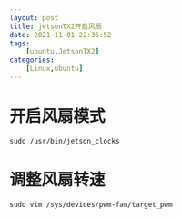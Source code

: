 ```yaml
---
layout: post
title: jetsonTX2开启风扇
date: 2021-11-01 22:36:52
tags: 
    [ubuntu,JetsonTX2] 
categories: 
    [Linux,ubuntu]
---
```


# 开启风扇模式

```
sudo /usr/bin/jetson_clocks
```

# 调整风扇转速


```
sudo vim /sys/devices/pwm-fan/target_pwm
```
